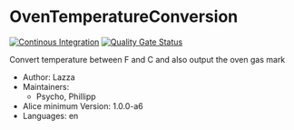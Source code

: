 # OvenTemperatureConversion

[![Continous Integration](https://gitlab.com/project-alice-assistant/skills/skill_OvenTemperatureConversion/badges/master/pipeline.svg)](https://gitlab.com/project-alice-assistant/skills/skill_OvenTemperatureConversion/pipelines/latest)
[![Quality Gate Status](https://sonarcloud.io/api/project_badges/measure?project=project-alice-assistant_skill_OvenTemperatureConversion&metric=alert_status)](https://sonarcloud.io/dashboard?id=project-alice-assistant_skill_OvenTemperatureConversion)

Convert temperature between F and C and also output the oven gas mark

- Author: Lazza
- Maintainers: 
    - Psycho, Phillipp
- Alice minimum Version: 1.0.0-a6
- Languages:
    en

